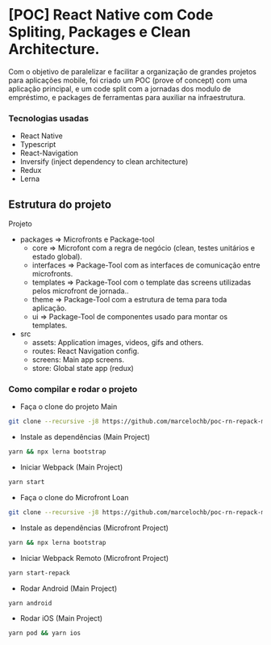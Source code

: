 # [POC] React Native com Code Spliting, Packages e Clean Architecture.
  Com o objetivo de paralelizar e facilitar a organização de grandes projetos para aplicações mobile, foi criado um POC (prove of concept) com uma aplicação principal, e um code split com a jornadas dos modulo de empréstimo, e packages de ferramentas para auxiliar na infraestrutura.

### Tecnologias usadas

- React Native
- Typescript
- React-Navigation
- Inversify (inject dependency to clean architecture)
- Redux
- Lerna

## Estrutura do projeto

Projeto
- packages => Microfronts e Package-tool
  - core => Microfont com a regra de negócio (clean, testes unitários e estado global).
  - interfaces => Package-Tool com as interfaces de comunicação entre microfronts.
  - templates => Package-Tool com o template das screens utilizadas pelos microfront de jornada..
  - theme => Package-Tool com a estrutura de tema para toda aplicação.
  - ui => Package-Tool de componentes usado para montar os templates.
- src
  - assets: Application images, videos, gifs and others.
  - routes: React Navigation config.
  - screens: Main app screens.
  - store: Global state app (redux)

### Como compilar e rodar o projeto

- Faça o clone do projeto Main
```bash
git clone --recursive -j8 https://github.com/marcelochb/poc-rn-repack-main.git
```
- Instale as dependências (Main Project)
```bash
yarn && npx lerna bootstrap
```
- Iniciar Webpack (Main Project)
```bash
yarn start
```
- Faça o clone do Microfront Loan
```bash
git clone --recursive -j8 https://github.com/marcelochb/poc-rn-repack-microfront.git
```
- Instale as dependências (Microfront Project)
```bash
yarn && npx lerna bootstrap
```
- Iniciar Webpack Remoto (Microfront Project)
```bash
yarn start-repack
```
- Rodar Android (Main Project)
```bash
yarn android
```
- Rodar iOS (Main Project)
```bash
yarn pod && yarn ios
```